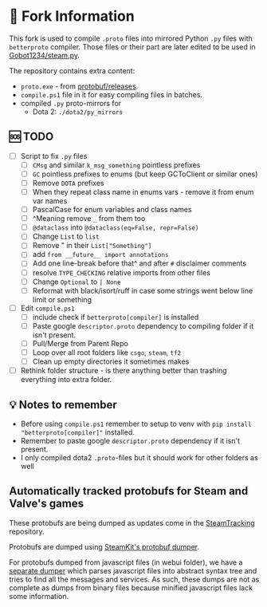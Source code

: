 # 🍴 Fork Information

This fork is used to compile `.proto` files into mirrored Python `.py` files with `betterproto` compiler. Those files or their part are later edited to be used in [Gobot1234/steam.py](<https://github.com/Gobot1234/steam.py>).

The repository contains extra content:

* `proto.exe` - from [protobuf/releases](<https://github.com/protocolbuffers/protobuf/releases/>).
* `compile.ps1` file in it for easy compiling files in batches.
* compiled `.py` proto-mirrors for
    * Dota 2: `./dota2/py_mirrors`

## 🆘 TODO

* [ ] Script to fix `.py` files
    * [ ] `CMsg` and similar `k_msg_something` pointless prefixes
    * [ ] `GC` pointless prefixes to enums (but keep GCToClient or similar ones)
    * [ ] Remove `DOTA` prefixes
    * [ ] When they repeat class name in enums vars - remove it from enum var names
    * [ ] PascalCase for enum variables and class names
    * [ ] ^Meaning remove `_` from them too
    * [ ] `@dataclass` into `@dataclass(eq=False, repr=False)`
    * [ ] Change `List` to `list`
    * [ ] Remove " in their `List["Something"]`
    * [ ] add `from __future__ import annotations`
    * [ ] Add one line-break before that^ and after `#` disclaimer comments
    * [ ] resolve `TYPE_CHECKING` relative imports from other files
    * [ ] Change `Optional` to `| None`
    * [ ] Reformat with black/isort/ruff in case some strings went below line limit or something
* [ ] Edit `compile.ps1`
    * [ ] include check if `betterproto[compiler]` is installed
    * [ ] Paste google `descriptor.proto` dependency to compiling folder if it isn't present.
    * [ ] Pull/Merge from Parent Repo
    * [ ] Loop over all root folders like `csgo`, `steam`, `tf2`
    * [ ] Clean up empty directories it sometimes makes
* [ ] Rethink folder structure - is there anything better than trashing everything into extra folder.

## 💡 Notes to remember

* Before using `compile.ps1` remember to setup to venv with `pip install "betterproto[compiler]"` installed.
* Remember to paste google `descriptor.proto` dependency if it isn't present.
* I only compiled dota2 `.proto`-files but it should work for other folders as well

## Automatically tracked protobufs for Steam and Valve's games

These protobufs are being dumped as updates come in the [SteamTracking](https://github.com/SteamDatabase/SteamTracking) repository.

Protobufs are dumped using [SteamKit's protobuf dumper](https://github.com/SteamRE/SteamKit/tree/master/Resources/ProtobufDumper).

For protobufs dumped from javascript files (in webui folder), we have a [separate dumper](https://github.com/SteamDatabase/SteamTracking/blob/master/dump_javascript_protobufs.mjs) which parses javascript files into abstract syntax tree and tries to find all the messages and services. As such, these dumps are not as complete as dumps from binary files because minified javascript files lack some information.
